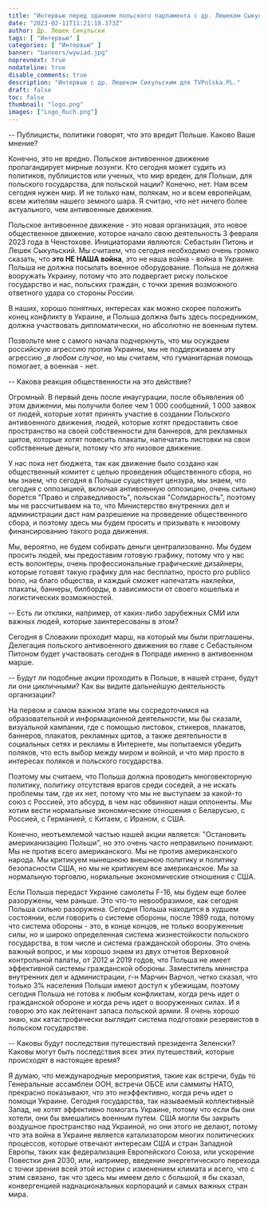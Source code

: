 ```yaml
---
title: "Интервью перед зданием польского парламента с др. Лешеком Сыкульским"
date: "2023-02-11T11:21:18.373Z"
author: Др. Лешек Сикульски
tags: [ "Интервью" ]
categories: [ "Интервью" ]
banner: "banners/wywiad.jpg"
noprevnext: true
nodateline: true
disable_comments: true
description: "Интервью с др. Лешеком Сикульским для TVPolska.PL."
draft: false
toc: false
thumbnail: "logo.png"
images: ["Logo_Ruch.png"]
---
```


-- Публицисты, политики говорят, что это вредит Польше. Каково Ваше мнение?


Конечно, это не вредно. Польское антивоенное движение пропагандирует мирные лозунги. Кто сегодня может судить из политиков, публицистов или ученых, что мир вреден, для Польши, для польского государства, для польской нации? Конечно, нет. Нам всем сегодня нужен мир. И не только нам, полякам, но и всем европейцам, всем жителям нашего земного шара. Я считаю, что нет ничего более актуального, чем антивоенные движения.


Польское антивоенное движение - это новая организация, это новое общественное движение, которое начало свою деятельность 3 февраля 2023 года в Ченстохове. Инициаторами являются: Себастьян Питонь и Лешек Сыкульский. Мы считаем, что сегодня необходимо очень громко сказать, что __это НЕ НАША война__, это не наша война - война в Украине. Польша не должна посылать военное оборудование. Польша не должна вооружать Украину, потому что это подвергает риску польское государство и нас, польских граждан, с точки зрения возможного ответного удара со стороны России.


В наших, хорошо понятных, интересах как можно скорее положить конец конфликту в Украине, и Польша должна быть здесь посредником, должна участвовать дипломатически, но абсолютно не военным путем.


Позвольте мне с самого начала подчеркнуть, что мы осуждаем российскую агрессию против Украины, мы не поддерживаем эту агрессию __в любом случае_, но мы считаем, что гуманитарная помощь помогает, а военная - нет.


-- Какова реакция общественности на это действие?


Огромный. В первый день после инаугурации, после объявления об этом движении, мы получили более чем
1 000 сообщений, 1 000 заявок от людей, которые хотят принять участие в создании Польского антивоенного движения, людей, которые хотят предоставить свое пространство на своей собственности для баннеров, для рекламных щитов, которые хотят повесить плакаты, напечатать листовки на свои собственные деньги, потому что это низовое движение.


У нас пока нет бюджета, так как движение было создано как общественный комитет с целью проведения общественного сбора, но мы знаем, что сегодня в Польше существует цензура, мы знаем, что сегодня с оппозицией, включая антивоенную оппозицию, очень сильно борется "Право и справедливость", польская "Солидарность", поэтому мы не рассчитываем на то, что Министерство внутренних дел и администрации даст нам разрешение на проведение общественного сбора, и поэтому здесь мы будем просить и призывать к низовому финансированию такого рода движения.


Мы, вероятно, не будем собирать деньги централизованно. Мы будем просить людей, мы предоставим готовую графику, потому что у нас есть волонтеры, очень профессиональные графические дизайнеры, которые готовят такую графику для нас бесплатно, просто pro publico bono, на благо общества, и каждый сможет напечатать наклейки, плакаты, баннеры, билборды, в зависимости от своего кошелька и логистических возможностей.


-- Есть ли отклики, например, от каких-либо зарубежных СМИ или важных людей, которые заинтересованы в этом?


Сегодня в Словакии проходит марш, на который мы были приглашены. Делегация польского антивоенного движения во главе с Себастьяном Питоном будет участвовать сегодня в Попраде именно в антивоенном марше.


-- Будут ли подобные акции проходить в Польше, в нашей стране, будут ли они цикличными? Как вы видите дальнейшую деятельность организации?


На первом и самом важном этапе мы сосредоточимся на образовательной и информационной деятельности, мы бы сказали, визуальной кампании, где с помощью листовок, стикеров, плакатов,
баннеров, плакатов, рекламных щитов, а также деятельности в социальных сетях и рекламы в Интернете, мы попытаемся убедить поляков, что есть выбор между миром и войной, и что мир просто в интересах поляков и польского государства.


Поэтому мы считаем, что Польша должна проводить многовекторную политику, политику отсутствия врагов среди соседей, а не искать проблемы там, где их нет, потому что мы не выступаем за какой-то союз с Россией, это абсурд, в чем нас обвиняют наши оппоненты. Мы хотим вести нормальные экономические отношения с Беларусью, с Россией, с Германией, с Китаем, с Ираном, с США.


Конечно, неотъемлемой частью нашей акции является: "Остановить американизацию Польши", но это очень часто неправильно понимают. Мы не против всего американского. Мы не против американского народа. Мы критикуем нынешнюю внешнюю политику и политику безопасности США, но мы не критикуем все американское. Мы за нормальную торговлю, нормальные экономические отношения с США.


Если Польша передаст Украине самолеты F-16, мы будем еще более разоружены, чем раньше. Это что-то невообразимое, как сегодня Польша сильно разоружена. Сегодня Польша находится в худшем состоянии, если говорить о системе обороны, после 1989 года, потому что система обороны - это, в конце концов, не только вооруженные силы, но и широко определенная система жизнестойкости польского государства, в том числе и система гражданской обороны. Это очень важный вопрос, и мы хорошо знаем из двух отчетов Верховной контрольной палаты, от 2012 и 2019 годов, что Польша не имеет эффективной системы гражданской обороны. Заместитель министра внутренних дел и администрации, г-н Марчин Варчол, четко сказал, что только 3% населения Польши имеют доступ к убежищам, поэтому сегодня Польша не готова к любым конфликтам, когда речь идет о гражданской обороне и когда речь идет о вооруженных силах. И я говорю это как лейтенант запаса польской армии. Я очень хорошо знаю, как катастрофически выглядит система подготовки резервистов в польском государстве.


-- Каковы будут последствия путешествий президента Зеленски? Каковы могут быть последствия всех этих путешествий, которые происходят в настоящее время?


Я думаю, что международные мероприятия, такие как встречи, будь то Генеральные ассамблеи ООН, встречи ОБСЕ или саммиты НАТО, прекрасно показывают, что это неэффективно, когда речь идет о помощи Украине. Сегодня государства, так называемый коллективный Запад, не хотят эффективно помогать Украине, потому что если бы они хотели, они бы вмешались военным путем. США могли бы закрыть воздушное пространство над Украиной, но они этого не делают, потому что эта война в Украине является катализатором многих политических процессов, которые отвечают интересам США и стран Западной Европы, таких как федерализация Европейского Союза, или ускорение Повестки дня 2030, или, например, введение энергетического перехода с точки зрения всей этой истории с изменением климата и всего, что с этим связано, так что здесь мы имеем дело с большой, я бы сказал, конвергенцией наднациональных корпораций и самых важных стран мира.
